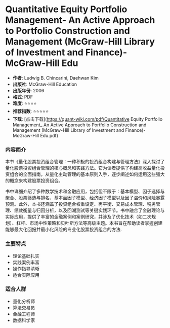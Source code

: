 # Quantitative Equity Portfolio Management- An Active Approach to Portfolio Construction and Management (McGraw-Hill Library of Investment and Finance)-McGraw-Hill Edu

- **作者**: Ludwig B. Chincarini, Daehwan Kim
- **出版社**: McGraw-Hill Education
- **出版年份**: 2006
- **格式**: PDF
- **难度**: ⭐⭐⭐⭐
- **推荐指数**: ⭐⭐⭐⭐⭐
- **下载**: [点击下载](https://quant-wiki.com/pdf/Quantitative Equity Portfolio Management_ An Active Approach to Portfolio Construction and Management (McGraw-Hill Library of Investment and Finance)-McGraw-Hill Edu.pdf)

### 内容简介

本书《量化股票投资组合管理：一种积极的投资组合构建与管理方法》深入探讨了量化股票投资组合管理的核心概念和实践方法。它为读者提供了构建高收益量化投资组合的全面指南，从量化主动管理的基本原则入手，逐步阐述如何运用这些强大的概念来构建股票投资组合。

书中详细介绍了多种数学技术和金融应用，包括但不限于：基本模型、因子选择与聚合、股票筛选与排名、基本面因子模型、经济因子模型以及因子溢价和风险暴露预测。此外，本书还涵盖了投资组合权重设定、再平衡、交易成本管理、税务管理、绩效衡量与归因分析，以及回溯测试等关键实践环节。书中融合了金融理论与实际应用，提供了丰富的金融案例和案例研究，并涉及了优化技术（如二次规划）、杠杆、市场中性策略和贝叶斯方法等高级主题。本书旨在帮助读者掌握创建能够最大化回报并最小化风险的专业化股票投资组合的方法.

### 主要特点

- 理论基础扎实
- 实践案例丰富
- 操作指导清晰
- 适合实际应用

### 适合人群

- 量化分析师
- 算法交易员
- 金融工程师
- 数据科学家